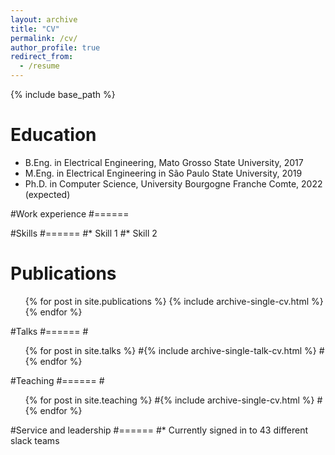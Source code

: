 ```yaml
---
layout: archive
title: "CV"
permalink: /cv/
author_profile: true
redirect_from:
  - /resume
---
```


{% include base_path %}

Education
======
* B.Eng. in Electrical Engineering, Mato Grosso State University, 2017
* M.Eng. in Electrical Engineering in São Paulo State University, 2019
* Ph.D. in Computer Science, University Bourgogne Franche Comte, 2022 (expected)

#Work experience
#======

  
#Skills
#======
#* Skill 1
#* Skill 2
  

Publications
======
  <ul>{% for post in site.publications %}
    {% include archive-single-cv.html %}
  {% endfor %}</ul>
  
#Talks
#======
  #<ul>{% for post in site.talks %}
    #{% include archive-single-talk-cv.html %}
  #{% endfor %}</ul>
  
#Teaching
#======
  #<ul>{% for post in site.teaching %}
    #{% include archive-single-cv.html %}
  #{% endfor %}</ul>
  
#Service and leadership
#======
#* Currently signed in to 43 different slack teams
